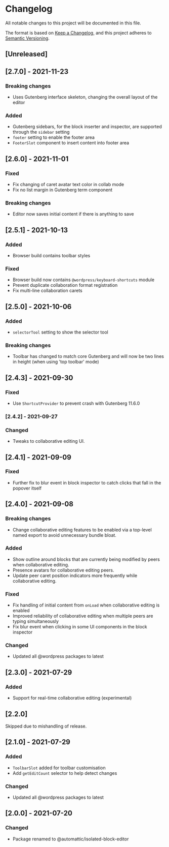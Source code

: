 # Changelog
All notable changes to this project will be documented in this file.

The format is based on [Keep a Changelog](https://keepachangelog.com/en/1.0.0/),
and this project adheres to [Semantic Versioning](https://semver.org/spec/v2.0.0.html).

## [Unreleased]

## [2.7.0] - 2021-11-23

### Breaking changes

- Uses Gutenberg interface skeleton, changing the overall layout of the editor

### Added

- Gutenberg sidebars, for the block inserter and inspector, are supported through the `sidebar` setting
- `footer` setting to enable the footer area
- `FooterSlot` component to insert content into footer area

## [2.6.0] - 2021-11-01

### Fixed

- Fix changing of caret avatar text color in collab mode
- Fix no list margin in Gutenberg term component

### Breaking changes

- Editor now saves initial content if there is anything to save

## [2.5.1] - 2021-10-13

### Added

- Browser build contains toolbar styles

### Fixed

- Browser build now contains `@wordpress/keyboard-shortcuts` module
- Prevent duplicate collaboration format registration
- Fix multi-line collaboration carets

## [2.5.0] - 2021-10-06

### Added

- `selectorTool` setting to show the selector tool

### Breaking changes

- Toolbar has changed to match core Gutenberg and will now be two lines in height (when using 'top toolbar' mode)

## [2.4.3] - 2021-09-30

### Fixed

- Use `ShortcutProvider` to prevent crash with Gutenberg 11.6.0

### [2.4.2] - 2021-09-27

### Changed

- Tweaks to collaborative editing UI.

## [2.4.1] - 2021-09-09

### Fixed

- Further fix to blur event in block inspector to catch clicks that fall in the popover itself

## [2.4.0] - 2021-09-08

### Breaking changes

- Change collaborative editing features to be enabled via a top-level named export [<CollaborativeEditing>](https://github.com/Automattic/isolated-block-editor/tree/trunk/src/components/collaborative-editing) to avoid unnecessary bundle bloat.

### Added

- Show outline around blocks that are currently being modified by peers when collaborative editing.
- Presence avatars for collaborative editing peers.
- Update peer caret position indicators more frequently while collaborative editing.

### Fixed

- Fix handling of initial content from `onLoad` when collaborative editing is enabled
- Improved reliability of collaborative editing when multiple peers are typing simultaneously
- Fix blur event when clicking in some UI components in the block inspector

### Changed

- Updated all @wordpress packages to latest

## [2.3.0] - 2021-07-29

### Added

- Support for real-time collaborative editing (experimental)

## [2.2.0]

Skipped due to mishandling of release.

## [2.1.0] - 2021-07-29

### Added

- `ToolbarSlot` added for toolbar customisation
- Add `getEditCount` selector to help detect changes

### Changed

- Updated all @wordpress packages to latest

## [2.0.0] - 2021-07-20

### Changed

- Package renamed to @automattic/isolated-block-editor
